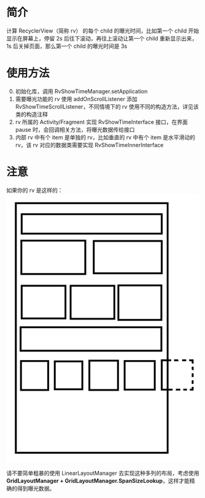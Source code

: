 # 简介
计算 RecyclerView（简称 rv） 的每个 child 的曝光时间，比如第一个 child 开始显示在屏幕上，停留 2s 后往下滚动，再往上滚动让第一个 child 重新显示出来，1s 后关掉页面，那么第一个 child 的曝光时间是 3s

# 使用方法
0. 初始化库，调用 RvShowTimeManager.setApplication
1. 需要曝光功能的 rv 使用 addOnScrollListener 添加 RvShowTimeScrollListener，不同情境下的 rv 使用不同的构造方法，详见该类的构造注释
2. rv 所属的 Activity/Fragment 实现 RvShowTimeInterface 接口，在界面 pause 时，会回调相关方法，将曝光数据传给接口
3. 内部 rv 中有个 item 是单独的 rv，比如垂直的 rv 中有个 item 是水平滑动的 rv，该 rv 对应的数据类需要实现 RvShowTimeInnerInterface

# 注意
如果你的 rv 是这样的：
![](images/rv.png)

请不要简单粗暴的使用 LinearLayoutManager 去实现这种多列的布局，考虑使用 **GridLayoutManager + GridLayoutManager.SpanSizeLookup**，这样才能精确的得到曝光数据。
